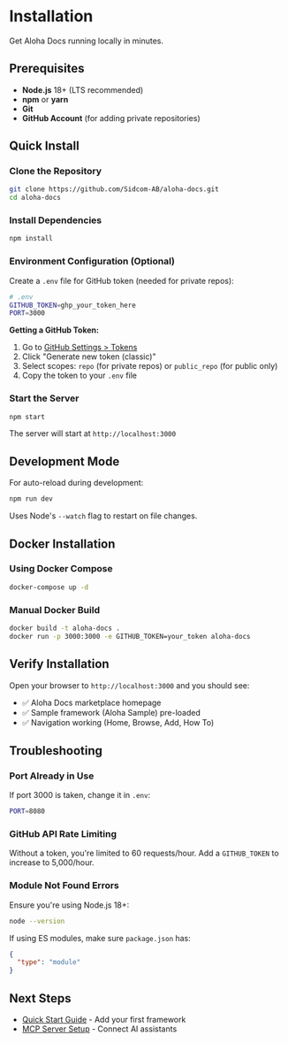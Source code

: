 # Installation

Get Aloha Docs running locally in minutes.

## Prerequisites

- **Node.js** 18+ (LTS recommended)
- **npm** or **yarn**
- **Git**
- **GitHub Account** (for adding private repositories)

## Quick Install

### Clone the Repository

```bash
git clone https://github.com/Sidcom-AB/aloha-docs.git
cd aloha-docs
```

### Install Dependencies

```bash
npm install
```

### Environment Configuration (Optional)

Create a `.env` file for GitHub token (needed for private repos):

```bash
# .env
GITHUB_TOKEN=ghp_your_token_here
PORT=3000
```

**Getting a GitHub Token:**
1. Go to [GitHub Settings > Tokens](https://github.com/settings/tokens)
2. Click "Generate new token (classic)"
3. Select scopes: `repo` (for private repos) or `public_repo` (for public only)
4. Copy the token to your `.env` file

### Start the Server

```bash
npm start
```

The server will start at `http://localhost:3000`

## Development Mode

For auto-reload during development:

```bash
npm run dev
```

Uses Node's `--watch` flag to restart on file changes.

## Docker Installation

### Using Docker Compose

```bash
docker-compose up -d
```

### Manual Docker Build

```bash
docker build -t aloha-docs .
docker run -p 3000:3000 -e GITHUB_TOKEN=your_token aloha-docs
```

## Verify Installation

Open your browser to `http://localhost:3000` and you should see:
- ✅ Aloha Docs marketplace homepage
- ✅ Sample framework (Aloha Sample) pre-loaded
- ✅ Navigation working (Home, Browse, Add, How To)

## Troubleshooting

### Port Already in Use

If port 3000 is taken, change it in `.env`:

```bash
PORT=8080
```

### GitHub API Rate Limiting

Without a token, you're limited to 60 requests/hour. Add a `GITHUB_TOKEN` to increase to 5,000/hour.

### Module Not Found Errors

Ensure you're using Node.js 18+:

```bash
node --version
```

If using ES modules, make sure `package.json` has:

```json
{
  "type": "module"
}
```

## Next Steps

- [Quick Start Guide](./quick-start.md) - Add your first framework
- [MCP Server Setup](../guides/mcp-usage.md) - Connect AI assistants
